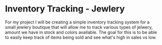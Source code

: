 # Inventory Tracking - Jewlery 
For my project I will be creating a simple inventory tracking system for a small jewlery boutique that will allow me to track various types of jelwery, amount we have in stock and colors available. The goal for this is to be able to easily keep track of items being sold and see what's high in sales vs low. 
